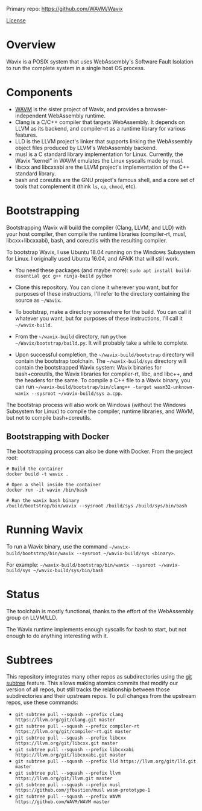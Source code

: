 Primary repo: https://github.com/WAVM/Wavix

[License](LICENSE.md)

# Overview

Wavix is a POSIX system that uses WebAssembly's Software Fault Isolation to run the complete system in a single host OS process.

# Components

* [WAVM](https://github.com/WAVM/WAVM) is the sister project of Wavix, and provides a browser-independent WebAssembly runtime.
* Clang is a C/C++ compiler that targets WebAssembly. It depends on LLVM as its backend, and compiler-rt as a runtime library for various features.
* LLD is the LLVM project's linker that supports linking the WebAssembly object files produced by LLVM's WebAssembly backend.
* musl is a C standard library implementation for Linux. Currently, the Wavix "kernel" in WAVM emulates the Linux syscalls made by musl.
* libcxx and libcxxabi are the LLVM project's implementation of the C++ standard library.
* bash and coreutils are the GNU project's famous shell, and a core set of tools that complement it (think `ls`, `cp`, `chmod`, etc).

# Bootstrapping

Bootstrapping Wavix will build the compiler (Clang, LLVM, and LLD) with your host compiler, then compile the runtime libraries (compiler-rt, musl, libcxx+libcxxabi), bash, and coreutils with the resulting compiler.

To bootstrap Wavix, I use Ubuntu 18.04 running on the Windows Subsystem for Linux. I originally used Ubuntu 16.04, and AFAIK that will still work.

* You need these packages (and maybe more): `sudo apt install build-essential gcc g++ ninja-build python`

* Clone this repository. You can clone it wherever you want, but for purposes of these instructions, I'll refer to the directory containing the source as `~/Wavix`.

* To bootstrap, make a directory somewhere for the build. You can call it whatever you want, but for purposes of these instructions, I'll call it `~/wavix-build`.

* From the `~/wavix-build` directory, run `python ~/Wavix/bootstrap/build.py`. It will probably take a while to complete.

* Upon successful completion, the `~/wavix-build/bootstrap` directory will contain the bootstrap toolchain. The `~/wavix-build/sys` directory will contain the bootstrapped Wavix system: Wavix binaries for bash+coreutils, the Wavix libraries for compiler-rt, libc, and libc++, and the headers for the same. To compile a C++ file to a Wavix binary, you can run `~/wavix-build/bootstrap/bin/clang++ -target wasm32-unknown-wavix --sysroot ~/wavix-build/sys a.cpp`.

The bootstrap process will also work on Windows (without the Windows Subsystem for Linux) to compile the compiler, runtime libraries, and WAVM, but not to compile bash+coreutils.

## Bootstrapping with Docker

The bootstrapping process can also be done with Docker. From the project root:

```
# Build the container
docker build -t wavix .

# Open a shell inside the container
docker run -it wavix /bin/bash

# Run the wavix bash binary
/build/bootstrap/bin/wavix --sysroot /build/sys /build/sys/bin/bash
```

# Running Wavix

To run a Wavix binary, use the command `~/wavix-build/bootstrap/bin/wavix --sysroot ~/wavix-build/sys <binary>`.

For example: `~/wavix-build/bootstrap/bin/wavix --sysroot ~/wavix-build/sys ~/wavix-build/sys/bin/bash`

# Status

The toolchain is mostly functional, thanks to the effort of the WebAssembly group on LLVM/LLD.

The Wavix runtime implements enough syscalls for bash to start, but not enough to do anything interesting with it.

# Subtrees

This repository integrates many other repos as subdirectories using the [git subtree](https://git-scm.com/book/en/v1/Git-Tools-Subtree-Merging) feature. This allows making atomics commits that modify our version of all repos, but still tracks the relationship between those subdirectories and their upstream repos. To pull changes from the upstream repos, use these commands:

* `git subtree pull --squash --prefix clang https://llvm.org/git/clang.git master`
* `git subtree pull --squash --prefix compiler-rt https://llvm.org/git/compiler-rt.git master`
* `git subtree pull --squash --prefix libcxx https://llvm.org/git/libcxx.git master`
* `git subtree pull --squash --prefix libcxxabi https://llvm.org/git/libcxxabi.git master`
* `git subtree pull --squash --prefix lld https://llvm.org/git/lld.git master`
* `git subtree pull --squash --prefix llvm https://llvm.org/git/llvm.git master`
* `git subtree pull --squash --prefix musl https://github.com/jfbastien/musl wasm-prototype-1`
* `git subtree pull --squash --prefix WAVM https://github.com/WAVM/WAVM master`
